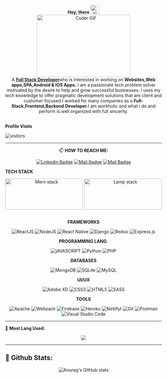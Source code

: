 <!-- Start -->
<div style="text-align:center">
    <span><b>Hey, there</b></span>
     <img src="https://user-images.githubusercontent.com/1303154/88677602-1635ba80-d120-11ea-84d8-d263ba5fc3c0.gif" width="28px" alt="hi">
</div>
<div style="text-align:center">
     <img src="https://media.giphy.com/media/SWoSkN6DxTszqIKEqv/giphy.gif" alt="Coder GIF" height="200" width="300">
</div>
<div style="text-align:center">
    A <strong><a href="https://geeky-arnav.netlify.app/">Full Stack Developer</a></strong>who is interested in working on <strong>Websites,Web apps,SPA,Android & IOS Apps.</strong>
    I am a passionate tech problem solver motivated by the desire to help and grow successful businesses. I uses my tech knowledge to offer pragmatic development solutions that are client and customer focused.I worked for many companies as a <strong>Full-Stack,Frontend,Backend Developer.</strong>I am workholic and what i do and perform is well organized with full sincerity. 
</div>
</br>

**Profile Visits** 

![visitors](https://visitor-badge.glitch.me/badge?page_id=geekyarnav.geekyarnav)

---
<div style="text-align:center">
    
 📫 **HOW TO REACH ME:**
  
[![Linkedin Badge](https://img.shields.io/badge/-geekyarnav-0077b5?style=flat&labelColor=0e76a8&logo=linkedin&logoColor=white)](https://www.linkedin.com/in/arnavrastogi/)  	    [![Mail Badge](https://img.shields.io/badge/-geekyarnav-e84393?style=flat&labelColor=e84393&logo=instagram&logoColor=white)](https://www.instagram.com/geeky_arnav/) [![Mail Badge](https://img.shields.io/badge/-geekyarnav-c0392b?style=flat&labelColor=c0392b&logo=gmail&logoColor=white)](mailto:arastogi721@gmail.com)
  </div>
  

 **TECH STACK**
 
<div style="text-align:center">
    <!-- <img src="http://erginous.co.in/images/internship/mern-stack-training.jpg" alt="Mern stack" width="250" height="100" align='left'> -->
    <img src="http://erginous.co.in/images/internship/mern-stack-training.jpg" alt="Mern stack" width="250" height="100" align='center'>
    <img src="https://miro.medium.com/max/1000/1*AEDJAyoOruXO7cckyvO_Gw.png" alt="Lamp stack" width="250" height="100" align='center'>
    <!-- <img src="./lamp.png" alt="Lamp stack" width="250" height="100" align='right'> -->
</div>
</br>


<p align="center">
    <span><b>FRAMEWORKS</b></span>
   <div align="center">
     <img alt="ReactJS" src="https://img.shields.io/badge/React-20232A?style=for-the-badge&logo=react&logoColor=61DAFB"/>
     <img alt="NodeJS" src="https://img.shields.io/badge/node.js-%2343853D.svg?&style=for-the-badge&logo=node.js&logoColor=white"/>
     <img alt="React Native" src="https://img.shields.io/badge/react_native-%2320232a.svg?&style=for-the-badge&logo=react&logoColor=%2361DAFB"/>
     <img alt="Django" src="https://img.shields.io/badge/django-%23092E20.svg?&style=for-the-badge&logo=django&logoColor=white"/>
     <img alt="Redux" src="https://img.shields.io/badge/redux-%23593d88.svg?&style=for-the-badge&logo=redux&logoColor=white"/>
     <img alt="Express.js" src="https://img.shields.io/badge/express.js-%23404d59.svg?&style=for-the-badge"/>
    </div>
</p>

<p align="center">
    <span><b>PROGRAMMING LANG.</b></span>
  <div align="center">  
    <img alt="jAVASCRIPT" src="https://img.shields.io/badge/-Javascript-F0DB4F?style=for-the-badge&labelColor=black&logo=javascript&logoColor=F0DB4F"/>
    <img alt="Python" src="https://img.shields.io/badge/python-%2314354C.svg?&style=for-the-badge&logo=python&logoColor=yellow"/>
    <img alt="PHP" src="https://img.shields.io/badge/php-%23777BB4.svg?&style=for-the-badge&logo=php&logoColor=white"/>
  </div>
  </p>
     

<p align="center">
    <span><b>DATABASES</b></span>
  <div align="center">  
    <img alt="MongoDB" src ="https://img.shields.io/badge/MongoDB-%234ea94b.svg?&style=for-the-badge&logo=mongodb&logoColor=white"/>
    <img alt="SQLite" src ="https://img.shields.io/badge/sqlite-%2307405e.svg?&style=for-the-badge&logo=sqlite&logoColor=white"/>
    <img alt="MySQL" src="https://img.shields.io/badge/mysql-%2300f.svg?&style=for-the-badge&logo=mysql&logoColor=white"/>
   </div>
   </P>
    
<p align="center">
    <span><b>UI/UX</b></span>
  <div align="center">  
    <img alt="Adobe XD" src="https://img.shields.io/badge/adobexd-%23FF26BE.svg?&style=for-the-badge&logo=adobexd&logoColor=white"/>
    <img alt="CSS3" src="https://img.shields.io/badge/css3-%231572B6.svg?&style=for-the-badge&logo=css3&logoColor=white"/>
    <img alt="HTML5" src="https://img.shields.io/badge/html5-%23E34F26.svg?&style=for-the-badge&logo=html5&logoColor=white"/>
    <img alt="SASS" src="https://img.shields.io/badge/SASS-hotpink.svg?&style=for-the-badge&logo=SASS&logoColor=white"/>
    

  </div>
  </p>     

<p align="center">
   <span><b>TOOLS</b></span>
  <div align="center">
    <img alt="Apache" src="https://img.shields.io/badge/apache-%23D42029.svg?&style=for-the-badge&logo=apache&logoColor=white"/>
    <img alt="Webpack" src="https://img.shields.io/badge/webpack-%238DD6F9.svg?&style=for-the-badge&logo=webpack&logoColor=black" />
    <img alt="Firebase" src="https://img.shields.io/badge/firebase-%23039BE5.svg?&style=for-the-badge&logo=firebase"/>
    <img alt="Heroku" src="https://img.shields.io/badge/heroku-%23430098.svg?&style=for-the-badge&logo=heroku&logoColor=white"/>
    <img alt="Netlifyt" src="https://img.shields.io/badge/Netlify-00C7B7?style=for-the-badge&logo=netlify&logoColor=white"/>
    <img alt="Git" src="https://img.shields.io/badge/git-%23F05033.svg?&style=for-the-badge&logo=git&logoColor=white"/>
    <img alt="Postman" src="https://img.shields.io/badge/Postman-FF6C37?style=for-the-badge&logo=postman&logoColor=red" >
    <img alt="Visual Studio Code" src="https://img.shields.io/badge/VisualStudioCode-0078d7.svg?&style=for-the-badge&logo=visual-studio-code&logoColor=white"/>

  </div>
  </p>
  
---

🔭 **Most Lang Used:**
<p align="center">
   <img src="https://github-readme-stats.vercel.app/api/top-langs/?username=geekyarnav&count_private=true&theme=dracula">
</p>

---

🔭 **Github Stats:**
  ---
<div align="center">

![Anurag's GitHub stats](https://github-readme-stats.vercel.app/api?username=geekyarnav&hide=contribs,prs&theme=tokyonight)
</div>
